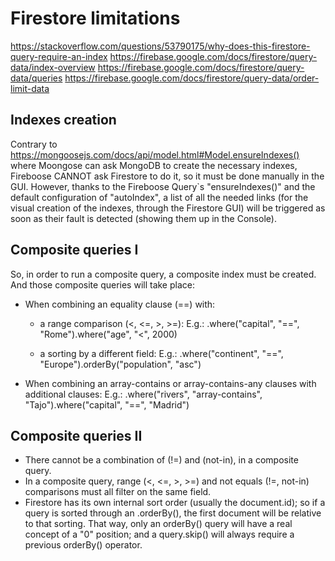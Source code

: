 # Firestore limitations

https://stackoverflow.com/questions/53790175/why-does-this-firestore-query-require-an-index
https://firebase.google.com/docs/firestore/query-data/index-overview
https://firebase.google.com/docs/firestore/query-data/queries
https://firebase.google.com/docs/firestore/query-data/order-limit-data


## Indexes creation

Contrary to https://mongoosejs.com/docs/api/model.html#Model.ensureIndexes()
where Moongose can ask MongoDB to create the necessary indexes, 
Fireboose CANNOT ask Firestore to do it, so it must be done manually in the GUI.
However, thanks to the Fireboose Query`s "ensureIndexes()" and the default 
configuration of "autoIndex", a list of all the needed links (for the visual creation
of the indexes, through the Firestore GUI) will be triggered as soon as their fault
is detected (showing them up in the Console).


## Composite queries I

So, in order to run a composite query, a composite index must be created.
And those composite queries will take place:

- When combining an equality clause (==) with:
    - a range comparison (<, <=, >, >=):
      E.g.: .where("capital", "==", "Rome").where("age", "<", 2000)

    - a sorting by a different field:
      E.g.: .where("continent", "==", "Europe").orderBy("population", "asc")

- When combining an array-contains or array-contains-any clauses with additional clauses:
    E.g.: .where("rivers", "array-contains", "Tajo").where("capital", "==", "Madrid")


## Composite queries II

  - There cannot be a combination of (!=) and (not-in), in a composite query.
  - In a composite query, range (<, <=, >, >=) and not equals (!=, not-in) comparisons 
  must all filter on the same field.
  - Firestore has its own internal sort order (usually the document.id); so if a query is 
  sorted through an .orderBy(), the first document will be relative to that sorting.
  That way, only an orderBy() query will have a real concept of a "0" position;
  and a query.skip() will always require a previous orderBy() operator.